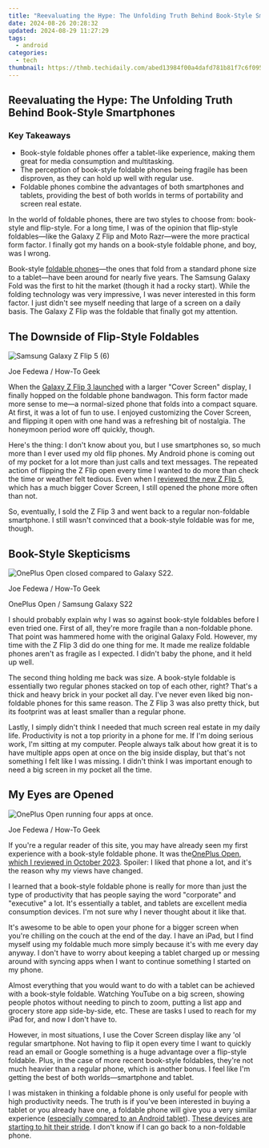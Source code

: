 ```yaml
---
title: "Reevaluating the Hype: The Unfolding Truth Behind Book-Style Smartphones"
date: 2024-08-26 20:28:32
updated: 2024-08-29 11:27:29
tags:
  - android
categories:
  - tech
thumbnail: https://thmb.techidaily.com/abed13984f00a4dafd781b81f7c6f09556b0fa71bac5479c9b32307596f6cf87.jpg
---
```


## Reevaluating the Hype: The Unfolding Truth Behind Book-Style Smartphones

### Key Takeaways

* Book-style foldable phones offer a tablet-like experience, making them great for media consumption and multitasking.
* The perception of book-style foldable phones being fragile has been disproven, as they can hold up well with regular use.
* Foldable phones combine the advantages of both smartphones and tablets, providing the best of both worlds in terms of portability and screen real estate.

 In the world of foldable phones, there are two styles to choose from: book-style and flip-style. For a long time, I was of the opinion that flip-style foldables—like the Galaxy Z Flip and Moto Razr—were the more practical form factor. I finally got my hands on a book-style foldable phone, and boy, was I wrong.

 Book-style [foldable phones](https://fox-blue.techidaily.com/step-beyond-reality-reviewing-lgs-virtual-vision-for-2024/)—the ones that fold from a standard phone size to a tablet—have been around for nearly five years. The Samsung Galaxy Fold was the first to hit the market (though it had a rocky start). While the folding technology was very impressive, I was never interested in this form factor. I just didn't see myself needing that large of a screen on a daily basis. The Galaxy Z Flip was the foldable that finally got my attention.

##  The Downside of Flip-Style Foldables

![Samsung Galaxy Z Flip 5 (6)](https://static1.howtogeekimages.com/wordpress/wp-content/uploads/2023/08/samsung-galaxy-z-flip-5-6.jpg) 

Joe Fedewa / How-To Geek

 When the [Galaxy Z Flip 3 launched](https://techidaily.com/three-solutions-to-hard-reset-infinix-note-30-5g-drfone-by-drfone-reset-android-reset-android/) with a larger "Cover Screen" display, I finally hopped on the foldable phone bandwagon. This form factor made more sense to me—a normal-sized phone that folds into a compact square. At first, it was a lot of fun to use. I enjoyed customizing the Cover Screen, and flipping it open with one hand was a refreshing bit of nostalgia. The honeymoon period wore off quickly, though.

 Here's the thing: I don't know about you, but I use smartphones so, so much more than I ever used my old flip phones. My Android phone is coming out of my pocket for a lot more than just calls and text messages. The repeated action of flipping the Z Flip open every time I wanted to do more than check the time or weather felt tedious. Even when I [reviewed the new Z Flip 5](https://desktop-recording.techidaily.com/updated-ideal-tools-to-capture-your-pcs-display-on-windows-10-for-2024/), which has a much bigger Cover Screen, I still opened the phone more often than not.

 So, eventually, I sold the Z Flip 3 and went back to a regular non-foldable smartphone. I still wasn't convinced that a book-style foldable was for me, though.

##  Book-Style Skepticisms

![OnePlus Open closed compared to Galaxy S22.](https://static1.howtogeekimages.com/wordpress/wp-content/uploads/wm/2023/10/oneplus-open-26.jpg) 

Joe Fedewa / How-To Geek

OnePlus Open / Samsung Galaxy S22

 I should probably explain why I was so against book-style foldables before I even tried one. First of all, they're more fragile than a non-foldable phone. That point was hammered home with the original Galaxy Fold. However, my time with the Z Flip 3 did do one thing for me. It made me realize foldable phones aren't as fragile as I expected. I didn't baby the phone, and it held up well.

 The second thing holding me back was size. A book-style foldable is essentially two regular phones stacked on top of each other, right? That's a thick and heavy brick in your pocket all day. I've never even liked big non-foldable phones for this same reason. The Z Flip 3 was also pretty thick, but its footprint was at least smaller than a regular phone.

 Lastly, I simply didn't think I needed that much screen real estate in my daily life. Productivity is not a top priority in a phone for me. If I'm doing serious work, I'm sitting at my computer. People always talk about how great it is to have multiple apps open at once on the big inside display, but that's not something I felt like I was missing. I didn't think I was important enough to need a big screen in my pocket all the time.

##  My Eyes are Opened

![OnePlus Open running four apps at once.](https://static1.howtogeekimages.com/wordpress/wp-content/uploads/wm/2023/10/oneplus-open-21.jpg) 

Joe Fedewa / How-To Geek

 If you're a regular reader of this site, you may have already seen my first experience with a book-style foldable phone. It was the[OnePlus Open, which I reviewed in October 2023](https://phone-solutions.techidaily.com/in-2024-life360-circle-everything-you-need-to-know-on-apple-iphone-6s-drfone-by-drfone-virtual-ios/). Spoiler: I liked that phone a lot, and it's the reason why my views have changed.

 I learned that a book-style foldable phone is really for more than just the type of productivity that has people saying the word "corporate" and "executive" a lot. It's essentially a tablet, and tablets are excellent media consumption devices. I'm not sure why I never thought about it like that.

 It's awesome to be able to open your phone for a bigger screen when you're chilling on the couch at the end of the day. I have an iPad, but I find myself using my foldable much more simply because it's with me every day anyway. I don't have to worry about keeping a tablet charged up or messing around with syncing apps when I want to continue something I started on my phone.

 Almost everything that you would want to do with a tablet can be achieved with a book-style foldable. Watching YouTube on a big screen, showing people photos without needing to pinch to zoom, putting a list app and grocery store app side-by-side, etc. These are tasks I used to reach for my iPad for, and now I don't have to.

 However, in most situations, I use the Cover Screen display like any 'ol regular smartphone. Not having to flip it open every time I want to quickly read an email or Google something is a huge advantage over a flip-style foldable. Plus, in the case of more recent book-style foldables, they're not much heavier than a regular phone, which is another bonus. I feel like I'm getting the best of both worlds—smartphone and tablet.

 I was mistaken in thinking a foldable phone is only useful for people with high productivity needs. The truth is if you've been interested in buying a tablet or you already have one, a foldable phone will give you a very similar experience ([especially compared to an Android tablet](https://tech-haven.techidaily.com/write-effortlessly-with-ai-assistance-9-methods-to-utilize-chatgpt-for-novel-writing/)). [These devices are starting to hit their stride](https://some-approaches.techidaily.com/updated-top-value-dome-cams-affordable-360-filmmaking-tools/). I don't know if I can go back to a non-foldable phone.

<ins class="adsbygoogle"
     style="display:block"
     data-ad-format="autorelaxed"
     data-ad-client="ca-pub-7571918770474297"
     data-ad-slot="1223367746"></ins>



<ins class="adsbygoogle"
     style="display:block"
     data-ad-client="ca-pub-7571918770474297"
     data-ad-slot="8358498916"
     data-ad-format="auto"
     data-full-width-responsive="true"></ins>
